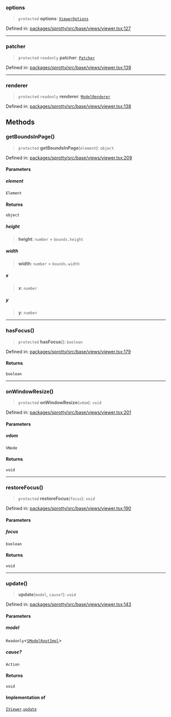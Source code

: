 
### options

> `protected` **options**: [`ViewerOptions`](../Interface.ViewerOptions)

Defined in: [packages/sprotty/src/base/views/viewer.tsx:127](https://github.com/eclipse-sprotty/sprotty/blob/f9b2433481cc27a1ac0c92d525a92039ae7f6c76/packages/sprotty/src/base/views/viewer.tsx#L127)

***

### patcher

> `protected` `readonly` **patcher**: [`Patcher`](../TypeAlias.Patcher)

Defined in: [packages/sprotty/src/base/views/viewer.tsx:139](https://github.com/eclipse-sprotty/sprotty/blob/f9b2433481cc27a1ac0c92d525a92039ae7f6c76/packages/sprotty/src/base/views/viewer.tsx#L139)

***

### renderer

> `protected` `readonly` **renderer**: [`ModelRenderer`](../Class.ModelRenderer)

Defined in: [packages/sprotty/src/base/views/viewer.tsx:138](https://github.com/eclipse-sprotty/sprotty/blob/f9b2433481cc27a1ac0c92d525a92039ae7f6c76/packages/sprotty/src/base/views/viewer.tsx#L138)

## Methods

### getBoundsInPage()

> `protected` **getBoundsInPage**(`element`): `object`

Defined in: [packages/sprotty/src/base/views/viewer.tsx:209](https://github.com/eclipse-sprotty/sprotty/blob/f9b2433481cc27a1ac0c92d525a92039ae7f6c76/packages/sprotty/src/base/views/viewer.tsx#L209)

#### Parameters

##### element

`Element`

#### Returns

`object`

##### height

> **height**: `number` = `bounds.height`

##### width

> **width**: `number` = `bounds.width`

##### x

> **x**: `number`

##### y

> **y**: `number`

***

### hasFocus()

> `protected` **hasFocus**(): `boolean`

Defined in: [packages/sprotty/src/base/views/viewer.tsx:179](https://github.com/eclipse-sprotty/sprotty/blob/f9b2433481cc27a1ac0c92d525a92039ae7f6c76/packages/sprotty/src/base/views/viewer.tsx#L179)

#### Returns

`boolean`

***

### onWindowResize()

> `protected` **onWindowResize**(`vdom`): `void`

Defined in: [packages/sprotty/src/base/views/viewer.tsx:201](https://github.com/eclipse-sprotty/sprotty/blob/f9b2433481cc27a1ac0c92d525a92039ae7f6c76/packages/sprotty/src/base/views/viewer.tsx#L201)

#### Parameters

##### vdom

`VNode`

#### Returns

`void`

***

### restoreFocus()

> `protected` **restoreFocus**(`focus`): `void`

Defined in: [packages/sprotty/src/base/views/viewer.tsx:190](https://github.com/eclipse-sprotty/sprotty/blob/f9b2433481cc27a1ac0c92d525a92039ae7f6c76/packages/sprotty/src/base/views/viewer.tsx#L190)

#### Parameters

##### focus

`boolean`

#### Returns

`void`

***

### update()

> **update**(`model`, `cause?`): `void`

Defined in: [packages/sprotty/src/base/views/viewer.tsx:143](https://github.com/eclipse-sprotty/sprotty/blob/f9b2433481cc27a1ac0c92d525a92039ae7f6c76/packages/sprotty/src/base/views/viewer.tsx#L143)

#### Parameters

##### model

`Readonly`\<[`SModelRootImpl`](../Class.SModelRootImpl)\>

##### cause?

`Action`

#### Returns

`void`

#### Implementation of

[`IViewer`](../Interface.IViewer).[`update`](../Interface.IViewer.md#update)
